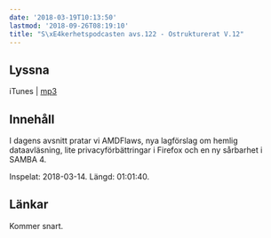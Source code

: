 ```yaml
---
date: '2018-03-19T10:13:50'
lastmod: '2018-09-26T08:19:10'
title: "S\xE4kerhetspodcasten avs.122 - Ostrukturerat V.12"
---
```

## Lyssna

iTunes \| [mp3](http://traffic.libsyn.com/sakerhetspodcasten/Ostrukturerat_2018-03-14.mp3)

## Innehåll

I dagens avsnitt pratar vi AMDFlaws, nya lagförslag om hemlig dataavläsning, lite
privacyförbättringar i Firefox och en ny sårbarhet i SAMBA 4.

Inspelat: 2018-03-14. Längd: 01:01:40.

## Länkar

Kommer snart.

